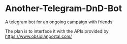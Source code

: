 # Another-Telegram-DnD-Bot
A telegram bot for an ongoing campaign with friends

The plan is to interface it with the APIs provided by https://www.obsidianportal.com/
